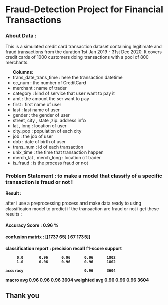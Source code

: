 # Fraud-Detection Project for Financial Transactions
<p>
  <div>  <h3>About Data : </h3>This is a simulated credit card transaction dataset containing legitimate and fraud transactions from the duration 1st Jan 2019 - 31st Dec 2020. It covers credit cards of 1000 customers doing transactions with a pool of 800 merchants.</div>
</p>
<div>
  <ul>
    <b>Columns: </b>
    <li>trans_date_trans_time : here the transaction datetime</li>
    <li>cc_num : the number of CreditCard</li>
    <li>merchant : name of trader</li>
    <li>category : kind of service that user want to pay it</li>
    <li>amt : the amount the ser want to pay </li>
    <li>first : first name of user</li>
    <li>last : last name of user</li>
    <li>gender : the gender of user</li>
    <li>street, city , state ,zip: address info</li>
    <li>lat , long : location of user</li>
    <li>city_pop : population of each city</li>
    <li>job : the job of user</li>
    <li>dob : date of birth of user</li>
    <li>trans_num : id of each transaction</li>
    <li>unix_time : the time that transaction happen</li>
    <li>merch_lat , merch_long : location of trader</li>
    <li>is_fraud : is the process fraud or not</li>
  </ul>
</div>
<h3>Problem Statement : to make a model that classify of a specific transaction is fraud or not !</h3>
<p>
<b>Result : </b><div>after i use a preprocessing process and make data ready to using classificaion model to predict if the transaction are fraud or not i get these results :
<h4>Accuracy Score : 0.96 %</h4>
<h4>confusion matrix :
  [[1737   65]
 [  67 1735]] </h4>
<h4>classification report : 
        precision    recall  f1-score   support

         0.0       0.96      0.96      0.96      1802
         1.0       0.96      0.96      0.96      1802

    accuracy                           0.96      3604
   macro avg       0.96      0.96      0.96      3604
weighted avg       0.96      0.96      0.96      3604</h4>
</div>
<h2>Thank you</h2>
</p>
